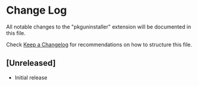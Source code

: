 # Change Log

All notable changes to the "pkguninstaller" extension will be documented in this file.

Check [Keep a Changelog](http://keepachangelog.com/) for recommendations on how to structure this file.

## [Unreleased]

- Initial release